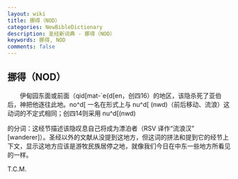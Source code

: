 ```yaml
---
layout: wiki
title: 挪得（NOD）
categories: NewBibleDictionary
description: 圣经新词典 - 挪得（NOD）
keywords: 挪得, NOD
comments: false
---
```


## 挪得（NOD）

　　伊甸园东面或前面（qid[mat-`e{d[en，创四16）的地区，该隐杀死了亚伯后，神把他逐往此地。no^d[ 一名在形式上与 nu^d[ (nwd)（前后移动、流浪）这动词的不定式相同；创四14则采用 nu^d[(nwd)

的分词：这经节描述该隐叹息自己将成为漂泊者（RSV 译作“流浪汉” [wanderer]）。圣经以外的文献从没提到这地方，但这词的拼法和提到它的经节上下文，显示这地方应该是游牧民族居停之地，就像我们今日在中东一些地方所看见的一样。

T.C.M.








